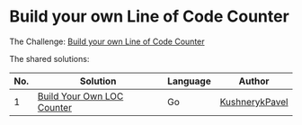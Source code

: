 # Build your own Line of Code Counter

The Challenge: [Build your own Line of Code Counter](https://codingchallenges.fyi/challenges/challenge-loc-counter)

The shared solutions:

| No. | Solution | Language | Author |
|-----|----------|----------|--------|
| 1 | [Build Your Own LOC Counter](https://github.com/KushnerykPavel/go-loc) | Go | [KushnerykPavel](https://github.com/KushnerykPavel) |


